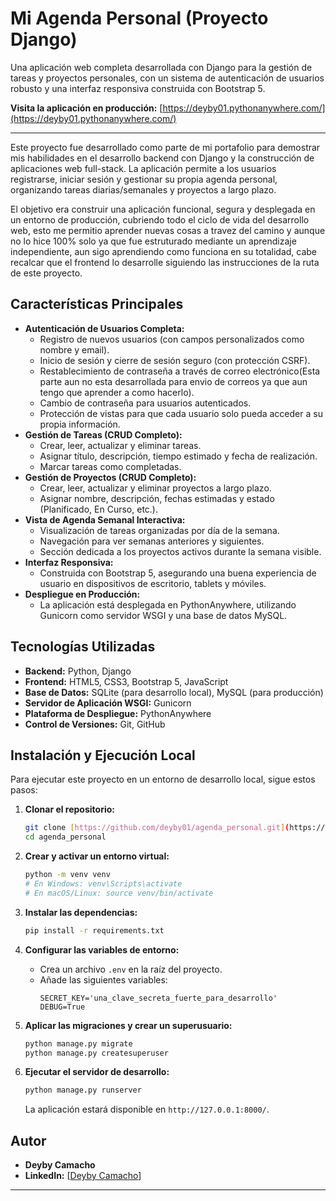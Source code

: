# Mi Agenda Personal (Proyecto Django)

Una aplicación web completa desarrollada con Django para la gestión de tareas y proyectos personales, con un sistema de autenticación de usuarios robusto y una interfaz responsiva construida con Bootstrap 5.

**Visita la aplicación en producción:** [https://deyby01.pythonanywhere.com/](https://deyby01.pythonanywhere.com/)

---

Este proyecto fue desarrollado como parte de mi portafolio para demostrar mis habilidades en el desarrollo backend con Django y la construcción de aplicaciones web full-stack. La aplicación permite a los usuarios registrarse, iniciar sesión y gestionar su propia agenda personal, organizando tareas diarias/semanales y proyectos a largo plazo.

El objetivo era construir una aplicación funcional, segura y desplegada en un entorno de producción, cubriendo todo el ciclo de vida del desarrollo web, esto me permitio aprender nuevas cosas a travez del camino y aunque no lo hice 100% solo ya que fue estruturado mediante un aprendizaje independiente, aun sigo aprendiendo como funciona en su totalidad, cabe recalcar que el frontend lo desarrolle siguiendo las instrucciones de la ruta de este proyecto.

## Características Principales

* **Autenticación de Usuarios Completa:**
    * Registro de nuevos usuarios (con campos personalizados como nombre y email).
    * Inicio de sesión y cierre de sesión seguro (con protección CSRF).
    * Restablecimiento de contraseña a través de correo electrónico(Esta parte aun no esta desarrollada para envio de correos ya que aun tengo que aprender a como hacerlo).
    * Cambio de contraseña para usuarios autenticados.
    * Protección de vistas para que cada usuario solo pueda acceder a su propia información.
* **Gestión de Tareas (CRUD Completo):**
    * Crear, leer, actualizar y eliminar tareas.
    * Asignar título, descripción, tiempo estimado y fecha de realización.
    * Marcar tareas como completadas.
* **Gestión de Proyectos (CRUD Completo):**
    * Crear, leer, actualizar y eliminar proyectos a largo plazo.
    * Asignar nombre, descripción, fechas estimadas y estado (Planificado, En Curso, etc.).
* **Vista de Agenda Semanal Interactiva:**
    * Visualización de tareas organizadas por día de la semana.
    * Navegación para ver semanas anteriores y siguientes.
    * Sección dedicada a los proyectos activos durante la semana visible.
* **Interfaz Responsiva:**
    * Construida con Bootstrap 5, asegurando una buena experiencia de usuario en dispositivos de escritorio, tablets y móviles.
* **Despliegue en Producción:**
    * La aplicación está desplegada en PythonAnywhere, utilizando Gunicorn como servidor WSGI y una base de datos MySQL.

## Tecnologías Utilizadas

* **Backend:** Python, Django
* **Frontend:** HTML5, CSS3, Bootstrap 5, JavaScript 
* **Base de Datos:** SQLite (para desarrollo local), MySQL (para producción)
* **Servidor de Aplicación WSGI:** Gunicorn
* **Plataforma de Despliegue:** PythonAnywhere
* **Control de Versiones:** Git, GitHub

## Instalación y Ejecución Local

Para ejecutar este proyecto en un entorno de desarrollo local, sigue estos pasos:

1.  **Clonar el repositorio:**
    ```sh
    git clone [https://github.com/deyby01/agenda_personal.git](https://github.com/deyby01/agenda_personal.git)
    cd agenda_personal
    ```

2.  **Crear y activar un entorno virtual:**
    ```sh
    python -m venv venv
    # En Windows: venv\Scripts\activate
    # En macOS/Linux: source venv/bin/activate
    ```

3.  **Instalar las dependencias:**
    ```sh
    pip install -r requirements.txt
    ```

4.  **Configurar las variables de entorno:**
    * Crea un archivo `.env` en la raíz del proyecto.
    * Añade las siguientes variables:
        ```env
        SECRET_KEY='una_clave_secreta_fuerte_para_desarrollo'
        DEBUG=True
        ```

5.  **Aplicar las migraciones y crear un superusuario:**
    ```sh
    python manage.py migrate
    python manage.py createsuperuser
    ```

6.  **Ejecutar el servidor de desarrollo:**
    ```sh
    python manage.py runserver
    ```
    La aplicación estará disponible en `http://127.0.0.1:8000/`.

## Autor

* **Deyby Camacho**
* **LinkedIn:** [[Deyby Camacho](https://www.linkedin.com/in/deyby-camacho-piedrahita-01341b238/)] 

---